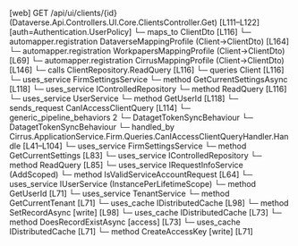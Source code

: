 [web] GET /api/ui/clients/{id}  (Dataverse.Api.Controllers.UI.Core.ClientsController.Get)  [L111–L122] [auth=Authentication.UserPolicy]
  └─ maps_to ClientDto [L116]
    └─ automapper.registration DataverseMappingProfile (Client->ClientDto) [L164]
    └─ automapper.registration WorkpapersMappingProfile (Client->ClientDto) [L69]
    └─ automapper.registration CirrusMappingProfile (Client->ClientDto) [L146]
  └─ calls ClientRepository.ReadQuery [L116]
  └─ queries Client [L116]
  └─ uses_service FirmSettingsService
    └─ method GetCurrentSettingsAsync [L118]
  └─ uses_service IControlledRepository<Client>
    └─ method ReadQuery [L116]
  └─ uses_service UserService
    └─ method GetUserId [L118]
  └─ sends_request CanIAccessClientQuery [L114]
    └─ generic_pipeline_behaviors 2
      └─ DatagetTokenSyncBehaviour
      └─ DatagetTokenSyncBehaviour
    └─ handled_by Cirrus.ApplicationService.Firm.Queries.CanIAccessClientQueryHandler.Handle [L41–L104]
      └─ uses_service FirmSettingsService
        └─ method GetCurrentSettings [L83]
      └─ uses_service IControlledRepository<Client>
        └─ method ReadQuery [L85]
      └─ uses_service IRequestInfoService (AddScoped)
        └─ method IsValidServiceAccountRequest [L64]
      └─ uses_service IUserService (InstancePerLifetimeScope)
        └─ method GetUserId [L71]
      └─ uses_service TenantService
        └─ method GetCurrentTenant [L71]
      └─ uses_cache IDistributedCache [L98]
        └─ method SetRecordAsync [write] [L98]
      └─ uses_cache IDistributedCache [L73]
        └─ method DoesRecordExistAsync [access] [L73]
      └─ uses_cache IDistributedCache [L71]
        └─ method CreateAccessKey [write] [L71]


